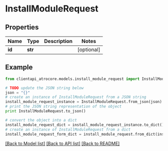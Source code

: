 # InstallModuleRequest


## Properties
Name | Type | Description | Notes
------------ | ------------- | ------------- | -------------
**id** | **str** |  | [optional] 

## Example

```python
from clientapi_atrocore.models.install_module_request import InstallModuleRequest

# TODO update the JSON string below
json = "{}"
# create an instance of InstallModuleRequest from a JSON string
install_module_request_instance = InstallModuleRequest.from_json(json)
# print the JSON string representation of the object
print InstallModuleRequest.to_json()

# convert the object into a dict
install_module_request_dict = install_module_request_instance.to_dict()
# create an instance of InstallModuleRequest from a dict
install_module_request_form_dict = install_module_request.from_dict(install_module_request_dict)
```
[[Back to Model list]](../README.md#documentation-for-models) [[Back to API list]](../README.md#documentation-for-api-endpoints) [[Back to README]](../README.md)


